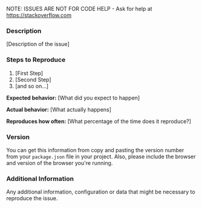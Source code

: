 <!--
Issue template
To use this template:
* Fill out what you can
* Delete what you do not fill out
-->

NOTE: ISSUES ARE NOT FOR CODE HELP - Ask for help at 
https://stackoverflow.com

### Description

[Description of the issue]

### Steps to Reproduce

1. [First Step]
2. [Second Step]
3. [and so on...]

**Expected behavior:** [What did you expect to happen]

**Actual behavior:** [What actually happens]

**Reproduces how often:** [What percentage of the time does it reproduce?]

### Version

You can get this information from copy and pasting the
version number from your `package.json` file in your project.
Also, please include the browser and version of the browser you're running.

### Additional Information

Any additional information, configuration or data that
might be necessary to reproduce the issue.